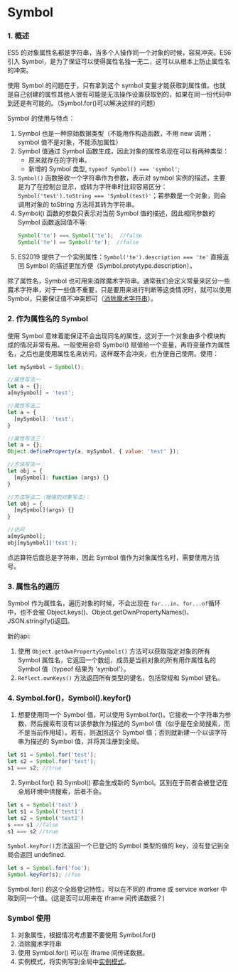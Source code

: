 # Symbol
### 1. 概述
ES5 的对象属性名都是字符串，当多个人操作同一个对象的时候，容易冲突。ES6 引入 Symbol，是为了保证可以使得属性名独一无二，这可以从根本上防止属性名的冲突。

使用 Symbol 的问题在于，只有拿到这个 symbol 变量才能获取到属性值。也就是自己创建的属性其他人很有可能是无法操作设置获取到的，如果在同一份代码中到还是有可能的。（Symbol.for()可以解决这样的问题）

Symbol 的使用与特点：
1. Symbol 也是一种原始数据类型（不能用作构造函数，不用 new 调用；symbol 值不是对象，不能添加属性）
2. Symbol 值通过 Symbol 函数生成，因此对象的属性名现在可以有两种类型：
   - 原来就存在的字符串。
   - 新增的 Symbol 类型, `typeof Symbol() === 'symbol'`;
3. `Symbol()` 函数接收一个字符串作为参数，表示对 symbol 实例的描述，主要是为了在控制台显示，或转为字符串时比较容易区分：`Symbol('test').toString === 'Symbol(test)'`；若参数是一个对象，则会调用对象的 toString 方法将其转为字符串。
4. Symbol() 函数的参数只表示对当前 Symbol 值的描述，因此相同参数的 Symbol 函数返回值不等:
   ```js
   Symbol('te') === Symbol('te');  //false
   Symbol('te') == Symbol('te');  //false

   ```
5. ES2019 提供了一个实例属性：`Symbol('te').description === 'te'` 直接返回 Symbol 的描述更加方便（Symbol.protytype.description）。

除了属性名，Symbol 也可用来消除魔术字符串。通常我们会定义常量来区分一些魔术字符串，对于一些值不重要，只是要用来进行判断等这类情况时，就可以使用 Symbol，只要保证值不冲突即可（[消除魔术字符串](https://es6.ruanyifeng.com/#docs/symbol#%E5%AE%9E%E4%BE%8B%EF%BC%9A%E6%B6%88%E9%99%A4%E9%AD%94%E6%9C%AF%E5%AD%97%E7%AC%A6%E4%B8%B2)）。

### 2. 作为属性名的 Symbol
使用 Symbol 意味着能保证不会出现同名的属性，这对于一个对象由多个模块构成的情况非常有用。一般使用会将 Symbol() 赋值给一个变量，再将变量作为属性名，之后也是使用属性名来访问，这样既不会冲突，也方便自己使用。使用：
```js
let mySymbol = Symbol();

//属性写法一
let a = {};
a[mySymbol] = 'test';

//属性写法二
let a = {
  [mySymbol]: 'test';
}

//属性写法三：
let a = {};
Object.defineProperty(a, mySymbol, { value: 'test' });

//方法写法一：
let obj = {
  [mySymbol]: function (args) {}
}

//方法写法二（增强的对象写法）：
let obj = {
  [mySymbol](args) {}
}

//访问
a[mySymbol];
obj[mySymbol]('test');
```
点运算符后面总是字符串，因此 Symbol 值作为对象属性名时，需要使用方括号。

### 3. 属性名的遍历
Symbol 作为属性名，遍历对象的时候，不会出现在 `for...in`、`for...of`循环中，也不会被 Object.keys()、Object.getOwnPropertyNames()、JSON.stringify()返回。

新的api:
1. 使用 `Object.getOwnPropertySymbols()` 方法可以获取指定对象的所有 Symbol 属性名，它返回一个数组，成员是当前对象的所有用作属性名的 Symbol 值（typeof 结果为 'symbol'）。
2. `Reflect.ownKeys()` 方法返回所有类型的键名，包括常规和 Symbol 键名。

### 4. Symbol.for()，Symbol().keyfor()
1. 想要使用同一个 Symbol 值，可以使用 Symbol.for()。它接收一个字符串为参数，然后搜索有没有以该参数作为描述的 Symbol 值（似乎是在全局搜索，而不是当前作用域）。若有，则返回这个 Symbol 值；否则就新建一个以该字符串为描述的 Symbol 值，并将其注册到全局。
```js
let s1 = Symbol.for('test');
let s2 = Symbol.for('test');
s1 === s2; //true
```
2. Symbol.for() 和 Symbol() 都会生成新的 Symbol。区别在于前者会被登记在全局环境中供搜索，后者不会。
```js
let s = Symbol('test')
let s1 = Symbol('test1')
let s2 = Symbol('test2')
s === s1 //false
s1 === s2 //true
```

`Symbol.keyFor()`方法返回一个已登记的 Symbol 类型的值的 key，没有登记到全局会返回 undefined.
```js
let s = Symbol.for('foo');
Symbol.keyFor(s); //foo
```

Symbol.for() 的这个全局登记特性，可以在不同的 iframe 或 service worker 中取到同一个值。(这是否可以用来在 iframe 间传递数据？)

### Symbol 使用 
1. 对象属性，根据情况考虑要不要使用 Symbol.for()
2. 消除魔术字符串
3. 使用 Symbol.for() 可以在 iframe 间传递数据。
4. 实例模式，将实例写到全局中[实例模式](https://es6.ruanyifeng.com/#docs/symbol#%E5%AE%9E%E4%BE%8B%EF%BC%9A%E6%A8%A1%E5%9D%97%E7%9A%84-Singleton-%E6%A8%A1%E5%BC%8F)。